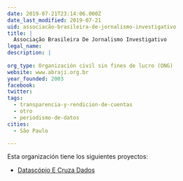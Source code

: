 ```yaml
---
date: 2019-07-21T23:14:06.000Z
date_last_modified: 2019-07-21
uid: associacão-brasileira-de-jornalismo-investigativo
title: |
  Associação Brasileira De Jornalismo Investigativo
legal_name: 
description: |
  
org_type: Organización civil sin fines de lucro (ONG)
website: www.abraji.org.br
year_founded: 2003
facebook: 
twitter: 
tags:
  - transparencia-y-rendicion-de-cuentas
  - otro
  - periodismo-de-datos
cities: 
  - São Paulo

---
```


Esta organización tiene los siguientes proyectos:

- [Datascópio E Cruza Dados](/proyectos/datascopio-e-cruza-dados)
